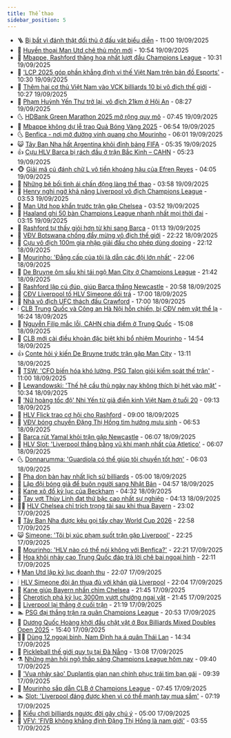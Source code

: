 ```yaml
---
title: Thể thao
sidebar_position: 5
---
```


<!-- vnexpress-the-thao:START -->
- 🪜 [Bị bắt vì đánh thật đối thủ ở đấu vật biểu diễn](https://vnexpress.net/bi-bat-vi-danh-that-doi-thu-o-dau-vat-bieu-dien-4941147.html) - 11:00 19/09/2025
- 🦩 [Huyền thoại Man Utd chê thủ môn mới](https://vnexpress.net/huyen-thoai-man-utd-che-thu-mon-moi-4941238.html) - 10:54 19/09/2025
- 🧰 [Mbappe, Rashford thăng hoa nhất lượt đầu Champions League](https://vnexpress.net/mbappe-rashford-thang-hoa-nhat-luot-dau-champions-league-4940946.html) - 10:31 19/09/2025
- 🤗 [&#39;LCP 2025 góp phần khẳng định vị thế Việt Nam trên bản đồ Esports&#39;](https://vnexpress.net/lcp-2025-gop-phan-khang-dinh-vi-the-viet-nam-tren-ban-do-esports-4941199.html) - 10:30 19/09/2025
- 🥳 [Thêm hai cơ thủ Việt Nam vào VCK billiards 10 bi vô địch thế giới](https://vnexpress.net/them-hai-co-thu-viet-nam-vao-vck-billiards-10-bi-vo-dich-the-gioi-4941180.html) - 10:27 19/09/2025
- 🦣 [Phạm Huỳnh Yến Thư trở lại, vô địch 21km ở Hội An](https://vnexpress.net/pham-huynh-yen-thu-tro-lai-vo-dich-21km-o-hoi-an-4941181.html) - 08:27 19/09/2025
- 🌜 [HDBank Green Marathon 2025 mở rộng quy mô](https://vnexpress.net/hdbank-green-marathon-2025-mo-rong-quy-mo-4941112.html) - 07:45 19/09/2025
- 🫶 [Mbappe không dự lễ trao Quả Bóng Vàng 2025](https://vnexpress.net/mbappe-khong-du-le-trao-qua-bong-vang-2025-4941044.html) - 06:54 19/09/2025
- 🌜 [Benfica - nơi mở đường vinh quang cho Mourinho](https://vnexpress.net/benfica-noi-mo-duong-vinh-quang-cho-mourinho-4941007.html) - 06:01 19/09/2025
- 😺 [Tây Ban Nha hất Argentina khỏi đỉnh bảng FIFA](https://vnexpress.net/tay-ban-nha-hat-argentina-khoi-dinh-bang-fifa-4941008.html) - 05:35 19/09/2025
- 👍 [Cựu HLV Barca bị rách đầu ở trận Bắc Kinh – CAHN](https://vnexpress.net/cuu-hlv-barca-bi-rach-dau-o-tran-bac-kinh-cahn-4941077.html) - 05:23 19/09/2025
- 🐵 [Giải mã cú đánh chữ L vô tiền khoáng hậu của Efren Reyes](https://vnexpress.net/giai-ma-cu-danh-chu-l-vo-tien-khoang-hau-cua-efren-reyes-4940825.html) - 04:05 19/09/2025
- 💫 [Những bê bối tình ái chấn động làng thể thao](https://vnexpress.net/nhung-be-boi-tinh-ai-chan-dong-lang-the-thao-4939887.html) - 03:58 19/09/2025
- 🦆 [Henry nghi ngờ khả năng Liverpool vô địch Champions League](https://vnexpress.net/henry-nghi-ngo-kha-nang-liverpool-vo-dich-champions-league-4940845.html) - 03:53 19/09/2025
- 🙉 [Man Utd họp khẩn trước trận gặp Chelsea](https://vnexpress.net/man-utd-hop-khan-truoc-tran-gap-chelsea-4940966.html) - 03:52 19/09/2025
- 📝 [Haaland ghi 50 bàn Champions League nhanh nhất mọi thời đại](https://vnexpress.net/haaland-ghi-50-ban-champions-league-nhanh-nhat-moi-thoi-dai-4940903.html) - 03:15 19/09/2025
- 💯 [Rashford tự thấy giỏi hơn từ khi sang Barca](https://vnexpress.net/rashford-tu-thay-gioi-hon-tu-khi-sang-barca-4940882.html) - 01:13 19/09/2025
- 🌈 [VĐV Botswana chống đẩy mừng vô địch thế giới](https://vnexpress.net/vdv-botswana-chong-day-mung-vo-dich-the-gioi-4940864.html) - 22:22 18/09/2025
- 🦩 [Cựu vô địch 100m gia nhập giải đấu cho phép dùng doping](https://vnexpress.net/cuu-vo-dich-100m-gia-nhap-giai-dau-cho-phep-dung-doping-4940877.html) - 22:12 18/09/2025
- 🐲 [Mourinho: &#39;Đẳng cấp của tôi là dẫn các đội lớn nhất&#39;](https://vnexpress.net/mourinho-dang-cap-cua-toi-la-dan-cac-doi-lon-nhat-4940875.html) - 22:06 18/09/2025
- 🌁 [De Bruyne ôm sầu khi tái ngộ Man City ở Champions League](https://vnexpress.net/de-bruyne-om-sau-khi-tai-ngo-man-city-o-champions-league-4940878.html) - 21:42 18/09/2025
- 💯 [Rashford lập cú đúp, giúp Barca thắng Newcastle](https://vnexpress.net/rashford-lap-cu-dup-giup-barca-thang-newcastle-4940876.html) - 20:58 18/09/2025
- 🌝 [CĐV Liverpool tố HLV Simeone dối trá](https://vnexpress.net/cdv-liverpool-to-hlv-simeone-doi-tra-4940860.html) - 17:00 18/09/2025
- 🤖 [Nhà vô địch UFC thách đấu Crawford](https://vnexpress.net/nha-vo-dich-ufc-thach-dau-crawford-4940375.html) - 17:00 18/09/2025
- 🕯 [CLB Trung Quốc và Công an Hà Nội hỗn chiến, bị CĐV ném vật thể lạ](https://vnexpress.net/clb-trung-quoc-va-cong-an-ha-noi-hon-chien-bi-cdv-nem-vat-the-la-4940867.html) - 16:24 18/09/2025
- 🧰 [Nguyễn Filip mắc lỗi, CAHN chia điểm ở Trung Quốc](https://vnexpress.net/nguyen-filip-mac-loi-cahn-chia-diem-o-trung-quoc-4940849.html) - 15:08 18/09/2025
- 🥳 [CLB mới cài điều khoản đặc biệt khi bổ nhiệm Mourinho](https://vnexpress.net/clb-moi-cai-dieu-khoan-dac-biet-khi-bo-nhiem-mourinho-4940847.html) - 14:54 18/09/2025
- 👍 [Conte hỏi ý kiến De Bruyne trước trận gặp Man City](https://vnexpress.net/conte-hoi-y-kien-de-bruyne-truoc-tran-gap-man-city-4940615.html) - 13:11 18/09/2025
- 💪 [TSW: &#39;CFO biến hóa khó lường, PSG Talon giỏi kiểm soát thế trận&#39;](https://vnexpress.net/tsw-cfo-bien-hoa-kho-luong-psg-talon-gioi-kiem-soat-the-tran-4940769.html) - 11:00 18/09/2025
- 👹 [Lewandowski: &#39;Thế hệ cầu thủ ngày nay không thích bị hét vào mặt&#39;](https://vnexpress.net/lewandowski-the-he-cau-thu-ngay-nay-khong-thich-bi-het-vao-mat-4940791.html) - 10:34 18/09/2025
- 🧰 [&#39;Nữ hoàng tốc độ&#39; Nhi Yến từ giã điền kinh Việt Nam ở tuổi 20](https://vnexpress.net/nu-hoang-toc-do-nhi-yen-tu-gia-dien-kinh-viet-nam-o-tuoi-20-4940732.html) - 09:13 18/09/2025
- 🚀 [HLV Flick trao cơ hội cho Rashford](https://vnexpress.net/hlv-flick-trao-co-hoi-cho-rashford-4940550.html) - 09:00 18/09/2025
- 🎃 [VĐV bóng chuyền Đặng Thị Hồng tìm hướng mưu sinh](https://vnexpress.net/vdv-bong-chuyen-dang-thi-hong-tim-huong-muu-sinh-4940648.html) - 06:53 18/09/2025
- 🧰 [Barca rút Yamal khỏi trận gặp Newcastle](https://vnexpress.net/barca-rut-yamal-khoi-tran-gap-newcastle-4940500.html) - 06:07 18/09/2025
- 👀 [HLV Slot: &#39;Liverpool thắng bằng vũ khí mạnh nhất của Atletico&#39;](https://vnexpress.net/hlv-slot-liverpool-thang-bang-vu-khi-manh-nhat-cua-atletico-4940641.html) - 06:07 18/09/2025
- 🌜 [Donnarumma: &#39;Guardiola có thể giúp tôi chuyền tốt hơn&#39;](https://vnexpress.net/donnarumma-guardiola-co-the-giup-toi-chuyen-tot-hon-4940476.html) - 06:03 18/09/2025
- 🫶 [Pha dọn bàn hay nhất lịch sử billiards](https://vnexpress.net/pha-don-ban-hay-nhat-lich-su-billiards-4940330.html) - 05:00 18/09/2025
- 🦄 [Lập đội bóng giả để buôn người sang Nhật Bản](https://vnexpress.net/lap-doi-bong-gia-de-buon-nguoi-sang-nhat-ban-4940424.html) - 04:57 18/09/2025
- 🥳 [Kane xô đổ kỷ lục của Beckham](https://vnexpress.net/kane-xo-do-ky-luc-cua-beckham-4940432.html) - 04:32 18/09/2025
- 🐲 [Tay vợt Thùy Linh đạt thứ bậc cao nhất sự nghiệp](https://vnexpress.net/tay-vot-thuy-linh-dat-thu-bac-cao-nhat-su-nghiep-4940592.html) - 04:13 18/09/2025
- 🧑‍🏫 [HLV Chelsea chỉ trích trọng tài sau khi thua Bayern](https://vnexpress.net/hlv-chelsea-chi-trich-trong-tai-sau-khi-thua-bayern-4940426.html) - 23:02 17/09/2025
- 🤔 [Tây Ban Nha được kêu gọi tẩy chay World Cup 2026](https://vnexpress.net/tay-ban-nha-duoc-keu-goi-tay-chay-world-cup-2026-4940423.html) - 22:58 17/09/2025
- 😺 [Simeone: &#39;Tôi bị xúc phạm suốt trận gặp Liverpool&#39;](https://vnexpress.net/simeone-toi-bi-xuc-pham-suot-tran-gap-liverpool-4940420.html) - 22:25 17/09/2025
- 💪 [Mourinho: &#39;HLV nào có thể nói không với Benfica?&#39;](https://vnexpress.net/mourinho-hlv-nao-co-the-noi-khong-voi-benfica-4940421.html) - 22:21 17/09/2025
- 💼 [Hoa khôi nhảy cao Trung Quốc đáp trả lời chê bai ngoại hình](https://vnexpress.net/hoa-khoi-nhay-cao-trung-quoc-dap-tra-loi-che-bai-ngoai-hinh-4940365.html) - 22:11 17/09/2025
- 🕴 [Man Utd lập kỷ lục doanh thu](https://vnexpress.net/man-utd-lap-ky-luc-doanh-thu-4940347.html) - 22:07 17/09/2025
- 🕯 [HLV Simeone đòi ăn thua đủ với khán giả Liverpool](https://vnexpress.net/hlv-simeone-doi-an-thua-du-voi-khan-gia-liverpool-4940418.html) - 22:04 17/09/2025
- 📝 [Kane giúp Bayern nhấn chìm Chelsea](https://vnexpress.net/kane-giup-bayern-nhan-chim-chelsea-4940419.html) - 21:45 17/09/2025
- 🧐 [Cherotich phá kỷ lục 3000m vượt chướng ngại vật](https://vnexpress.net/cherotich-pha-ky-luc-3000m-vuot-chuong-ngai-vat-4940417.html) - 21:45 17/09/2025
- 🙉 [Liverpool lại thắng ở cuối trận](https://vnexpress.net/liverpool-lai-thang-o-cuoi-tran-4940422.html) - 21:19 17/09/2025
- 🏊 [PSG đại thắng trận ra quân Champions League](https://vnexpress.net/psg-dai-thang-tran-ra-quan-champions-league-4940416.html) - 20:53 17/09/2025
- 🌊 [Dương Quốc Hoàng khởi đầu chật vật ở Box Billiards Mixed Doubles Open 2025](https://vnexpress.net/duong-quoc-hoang-khoi-dau-chat-vat-o-box-billiards-mixed-doubles-open-2025-4940386.html) - 15:40 17/09/2025
- 👨‍🏫 [Dùng 12 ngoại binh, Nam Định hạ á quân Thái Lan](https://vnexpress.net/dung-12-ngoai-binh-nam-dinh-ha-a-quan-thai-lan-4940382.html) - 14:34 17/09/2025
- 🥷 [Pickleball thế giới quy tụ tại Đà Nẵng](https://vnexpress.net/pickleball-the-gioi-quy-tu-tai-da-nang-4939052.html) - 13:08 17/09/2025
- ⚗️ [Những màn hội ngộ thắp sáng Champions League hôm nay](https://vnexpress.net/nhung-man-hoi-ngo-thap-sang-champions-league-hom-nay-4940286.html) - 09:40 17/09/2025
- 🌮 [&#39;Vua nhảy sào&#39; Duplantis gian nan chinh phục trái tim bạn gái](https://vnexpress.net/vua-nhay-sao-duplantis-gian-nan-chinh-phuc-trai-tim-ban-gai-4940099.html) - 09:39 17/09/2025
- 🤩 [Mourinho sắp dẫn CLB ở Champions League](https://vnexpress.net/mourinho-sap-dan-clb-o-champions-league-4940198.html) - 07:45 17/09/2025
- 🏊 [Slot: &#39;Liverpool đáng được khen vì có thể mạnh tay mua sắm&#39;](https://vnexpress.net/slot-liverpool-dang-duoc-khen-vi-co-the-manh-tay-mua-sam-4940132.html) - 07:19 17/09/2025
- 🐎 [Kiểu chơi billiards ngược đời gây chú ý](https://vnexpress.net/kieu-choi-billiards-nguoc-doi-gay-chu-y-4939962.html) - 05:00 17/09/2025
- 💫 [VFV: &#39;FIVB không khẳng định Đặng Thị Hồng là nam giới&#39;](https://vnexpress.net/vfv-fivb-khong-khang-dinh-dang-thi-hong-la-nam-gioi-4939891.html) - 03:55 17/09/2025<!-- vnexpress-the-thao:END -->
